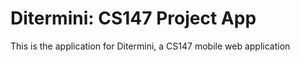 # Ditermini: CS147 Project App

This is the application for Ditermini, a CS147 mobile web application